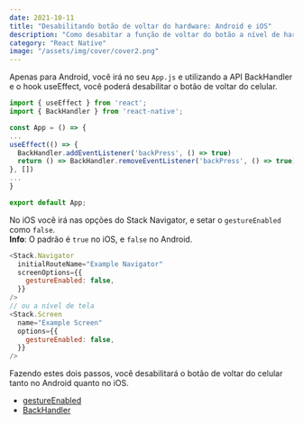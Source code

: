 ```yaml
---
date: 2021-10-11
title: "Desabilitando botão de voltar do hardware: Android e iOS"
description: "Como desabitar a função de voltar do botão a nível de hardware dos celulares utilizando o React Native?"
category: "React Native"
image: "/assets/img/cover/cover2.png"
---
```


Apenas para Android, você irá no seu ``App.js`` e utilizando a API BackHandler e o hook useEffect, você poderá desabilitar o botão de voltar do celular.

```javascript
import { useEffect } from 'react';
import { BackHandler } from 'react-native';

const App = () => {
...
useEffect(() => {
  BackHandler.addEventListener('backPress', () => true)
  return () => BackHandler.removeEventListener('backPress', () => true)
}, [])
...
}

export default App;
```

No iOS você irá nas opções do Stack Navigator, e setar o ``gestureEnabled`` como ``false``.<br/>
**Info**: O padrão é ``true`` no iOS, e ``false`` no Android.

```javascript
<Stack.Navigator 
  initialRouteName="Example Navigator"
  screenOptions={{
    gestureEnabled: false,
  }}
/>
// ou a nível de tela
<Stack.Screen 
  name="Example Screen"
  options={{
    gestureEnabled: false,
  }}
/>
```

Fazendo estes dois passos, você desabilitará o botão de voltar do celular tanto no Android quanto no iOS.


- <a href="https://reactnavigation.org/docs/stack-navigator/#gestureenabled" target="_blank" rel="noopener noreferrer">gestureEnabled</a> 
- <a href="https://reactnative.dev/docs/backhandler" target="_blank" rel="noopener noreferrer">BackHandler</a> 
